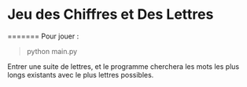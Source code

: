 # Jeu des Chiffres et Des Lettres
=======
Pour jouer : 
> python main.py

Entrer une suite de lettres, et le programme cherchera les mots les plus longs existants avec le plus lettres possibles.
